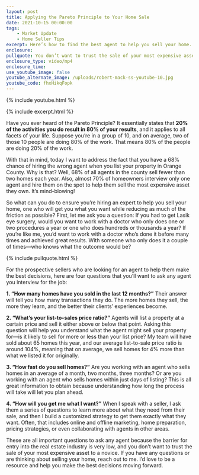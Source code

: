 ```yaml
---
layout: post
title: Applying the Pareto Principle to Your Home Sale
date: 2021-10-15 00:00:00
tags:
    - Market Update
    - Home Seller Tips
excerpt: Here’s how to find the best agent to help you sell your home.
enclosure:
pullquote: You don’t want to trust the sale of your most expensive asset to a novice.
enclosure_type: video/mp4
enclosure_time:
use_youtube_image: false
youtube_alternate_image: /uploads/robert-mack-ss-youtube-10.jpg
youtube_code: fhxHikqFopk
---
```

{% include youtube.html %}

{% include excerpt.html %}

Have you ever heard of the Pareto Principle? It essentially states that **20% of the activities you do result in 80% of your results**, and it applies to all facets of your life. Suppose you’re in a group of 10, and on average, two of those 10 people are doing 80% of the work. That means 80% of the people are doing 20% of the work.

With that in mind, today I want to address the fact that you have a 68% chance of hiring the wrong agent when you list your property in Orange County. Why is that? Well, 68% of all agents in the county sell fewer than two homes each year. Also, almost 70% of homeowners interview only one agent and hire them on the spot to help them sell the most expensive asset they own. It’s mind-blowing\!

So what can you do to ensure you’re hiring an expert to help you sell your home, one who will get you what you want while reducing as much of the friction as possible? First, let me ask you a question: If you had to get Lasik eye surgery, would you want to work with a doctor who only does one or two procedures a year or one who does hundreds or thousands a year? If you’re like me, you’d want to work with a doctor who’s done it before many times and achieved great results. With someone who only does it a couple of times—who knows what the outcome would be?

{% include pullquote.html %}

For the prospective sellers who are looking for an agent to help them make the best decisions, here are four questions that you’ll want to ask any agent you interview for the job:

**1\. “How many homes have you sold in the last 12 months?”** Their answer will tell you how many transactions they do. The more homes they sell, the more they learn, and the better their clients’ experiences become.

**2\. “What’s your list-to-sales price ratio?”** Agents will list a property at a certain price and sell it either above or below that point. Asking this question will help you understand what the agent might sell your property for—is it likely to sell for more or less than your list price? My team will have sold about 65 homes this year, and our average list-to-sale price ratio is around 104%, meaning that on average, we sell homes for 4% more than what we listed it for originally.

**3\. “How fast do you sell homes?”** Are you working with an agent who sells homes in an average of a month, two months, three months? Or are you working with an agent who sells homes within just days of listing? This is all great information to obtain because understanding how long the process will take will let you plan ahead.

**4\. “How will you get me what I want?”** When I speak with a seller, I ask them a series of questions to learn more about what they need from their sale, and then I build a customized strategy to get them exactly what they want. Often, that includes online and offline marketing, home preparation, pricing strategies, or even collaborating with agents in other areas.

These are all important questions to ask any agent because the barrier for entry into the real estate industry is very low, and you don’t want to trust the sale of your most expensive asset to a novice. If you have any questions or are thinking about selling your home, reach out to me. I’d love to be a resource and help you make the best decisions moving forward.
